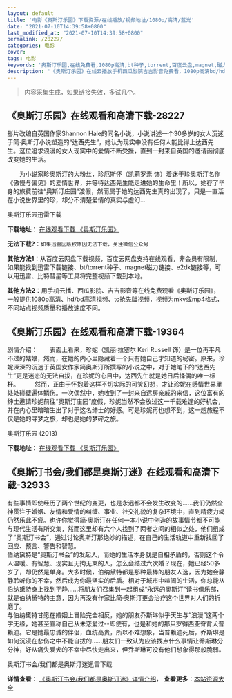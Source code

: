 ```yaml
---
layout: default
title: '电影《奥斯汀乐园》下载资源/在线播放/视频地址/1080p/高清/蓝光'
date: "2021-07-10T14:39:58+0800"
last_modified_at: "2021-07-10T14:39:58+0800"
permalink: /28227/
categories: 电影
cover:
tags: 电影
keywords: '奥斯汀乐园,在线免费看,1080p高清,bt种子,torrent,百度云盘,magnet,磁力链,迅雷下载资源'
description: '《奥斯汀乐园》在线云播放手机西瓜影院吉吉影音免费看，1080p高清bd/hd未删减完整版和tc抢先枪版，mkv/mp4格式，附带bt/torrent种子、magnet/磁力链、百度云盘、网盘资源迅雷下载链接'
---
```


>内容采集生成，如果链接失效，多试几个。


## 《奥斯汀乐园》在线观看和高清下载-28227

影片改编自英国作家Shannon Hale的同名小说，小说讲述一个30多岁的女人沉迷于简·奥斯汀小说塑造的“达西先生”，她认为现实中没有任何人能比得上达西先生。这位追求浪漫的女人现实中的爱情不断受挫，直到一封来自英国的邀请函彻底改变她的生活。</p>　　为小说家珍奥斯汀的大粉丝，珍厄斯怀（凯莉罗素 饰）着迷于珍奥斯汀名作《傲慢与偏见》的爱情世界，并等待达西先生能走进她的生命里！所以，她存了毕身的旅费前往“奥斯汀庄园”渡假，然而属于她的达西先生真的出现了，只是一直活在小说世界里的珍，却分不清楚爱情的真实与虚幻…


奥斯汀乐园迅雷下载

**下载地址**： [在线观看下载 《奥斯汀乐园》](https://www.993dy.com//vod-detail-id-20292.html) 


**无法下载?**：`如果迅雷因版权原因无法下载，关注微信公众号 `

**其他方法1**：从百度云网盘下载视频，百度云网盘支持在线观看，非会员有限制，如果能找到迅雷下载链接、bt/torrent种子、magnet磁力链接、e2dk链接等，可以用迅雷、比特彗星等工具将完整视频下载到本地。

**其他方法2**：用手机云播、西瓜影院、吉吉影音等在线免费观看《奥斯汀乐园》，一般提供1080p高清、hd/bd高清视频、tc抢先版视频，视频为mkv或mp4格式，不同站点视频质量和播放速度不同。


## 《奥斯汀乐园》在线观看和高清下载-19364

剧情介绍：　　表面上看来，珍妮（凯丽·拉塞尔 Keri Russell 饰）是一位再平凡不过的姑娘，然而，在她的内心里隐藏着一个只有她自己才知道的秘密。原来，珍妮深深的沉迷于英国女作家简奥斯汀所撰写的小说之中，对于她笔下的“达西先生”更是迷恋的无法自拔，在珍妮的心目中，达西先生就是她日后择偶的唯一标杆。  　　然而，正由于怀抱着这样不切实际的可笑幻想，才让珍妮在感情世界里处处碰壁遍体鳞伤。一次偶然中，她收到了一封来自远房亲戚的来信，这位富有的绅士邀请珍妮前往“奥斯汀庄园”度假，珍妮当然不会放过这一千载难逢的好机会，并在内心里暗暗生出了对于这名绅士的好感。可是珍妮再也想不到，这一趟旅程不仅是她的寻梦之旅，却也是她的梦碎之旅。


奥斯汀乐园 (2013)

**下载地址**： [在线观看下载 《奥斯汀乐园》](https://www.btbtdy.me/btdy/dy2390.html) 


## 《奥斯汀书会/我们都是奥斯汀迷》在线观看和高清下载-32933

有些事情即使经历了两个世纪的变更，也是永远都不会发生改变的&hellip;…我们仍然全神贯注于婚姻、友情和爱情的纠缠、事业、社交礼貌的复杂环境中，直到精疲力竭仍然乐此不疲。也许你觉得简·奥斯汀在任何一本小说中创造的故事情节都不可能与现代生活有所交集，然而这里却有六个人找到了两者之间的相似之处，他们组成了“奥斯汀书会”，通过讨论奥斯汀那绝妙的描述，在自己的生活轨道中重新找回了回应、预言、警告和智慧。<br />伯纳黛特是&ldquo;奥斯汀书会”的发起人，而她的生活本身就是自相矛盾的，否则这个令人温暖、有智慧、现实且无拘无束的人，怎么会结过六次婚？现在，她已经50多岁了，却仍然是单身。大多时候，伯纳黛特都是那种最棒的朋友人选，因为她会静静聆听你的不幸，然后成为你最坚实的后盾。相对于城市中喧闹的生活，你总能从伯纳黛特身上找到平静&hellip;…将朋友们召集到一起组成&ldquo;永远的奥斯汀”读书俱乐部，就是伯纳黛特的主意，因为再没有作家比简·奥斯汀更会治疗这个世界对人们的折磨了。<br />与伯纳黛特甘愿在婚姻上冒险完全相反，她的朋友乔斯琳似乎天生与“浪漫”这两个字无缘，她甚至宣称自己从未恋爱过--即使有，也是和她的那只罗得西亚脊背犬普赖迪。它是她最忠诚的伴侣，血统高贵，所以不难想象，当普赖迪死后，乔斯琳是如何沉浸在悲伤之中不能自拔的&hellip;…朋友们一致认为应该找点什么事情让乔斯琳分分神，好从痛失爱犬的不幸中尽快走出来，但乔斯琳可没有他们想象得那般脆弱。</p>


奥斯汀书会/我们都是奥斯汀迷迅雷下载

**详情查看**： [《奥斯汀书会/我们都是奥斯汀迷》详情介绍](/movie/32933/)， **查看更多**：[本站资源大全](/movie/t/all/)

